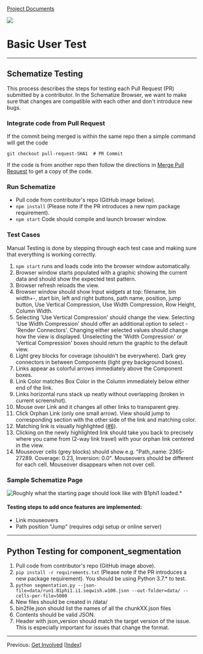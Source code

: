 [Project Documents](project.html)

![](img/pantograph.png)

# Basic User Test

---

## Schematize Testing

This process describes the steps for testing each Pull Request (PR) submitted by a contributor.  In the Schematize Browser, we want to make sure that changes are compatible with each other and don't introduce new bugs.


### Integrate code from Pull Request

If the commit being merged is within the same repo then a simple command will get the code

    git checkout pull-request-SHA1  # PR Commit

If the code is from another repo then follow the directions in [Merge Pull Request](merge-pull-request) 
to get a copy of the code.



### Run Schematize

* Pull code from contributor's repo (GitHub image below).
* `npm install` (Please note if the PR introduces a new npm package requirement).
* `npm start` Code should compile and launch browser window.


### Test Cases

Manual Testing is done by stepping through each test case and making sure that everything is working correctly.
1. `npm start` runs and loads code into the browser window automatically.
2. Browser window starts populated with a graphic showing the current data and should show the expected test pattern.
3. Browser refresh reloads the view. 
4. Browser window should show Input widgets at top: filename, bin width+-, start bin, left and right buttons, path name, position, jump button, Use Vertical Compression, Use Width Compression, Row Height, Column Width.
5. Selecting 'Use Vertical Compression' should change the view. Selecting 'Use Width Compression' should offer an additional option to select - 'Render Connectors'. Changing either selected values should change how the view is displayed. Unselecting the 'Width Compression' or 'Vertical Compression' boxes should return the graphic to the default view.
6. Light grey blocks for coverage (shouldn't be everywhere). Dark grey connectors in between Components (light grey background boxes).  
7. Links appear as colorful arrows immediately above the Component boxes.
8. Link Color matches Box Color in the Column immediately below either end of the link.
9. Links horizontal runs stack up neatly without overlapping (broken in current screenshot).  
10. Mouse over Link and it changes all other links to transparent grey.
11. Click Orphan Link (only one small arrow).  View should jump to corresponding section with the other side of the link and matching color.  
12. Matching link is visually highlighted ([#6](https://github.com/graph-genome/Schematize/issues/6)).
13. Clicking on the newly highlighted link should take you back to precisely where you came from (2-way link travel) with your orphan link centered in the view.
14. Mouseover cells (grey blocks) should show e.g. "Path_name: 2365-27289. Coverage: 0.23, Inversion: 0.0".  Mouseovers should be different for each cell. Mouseover disappears when not over cell.


### Sample Schematize Page

![Roughly what the starting page should look like with B1phi1 loaded.*](img/Example_screenshot.PNG)


#### Testing steps to add once features are implemented:
* Link mouseovers
* Path position "Jump" (requires odgi setup or online server)

---

## Python Testing for component_segmentation

1. Pull code from contributor's repo (GitHub image above).
2. `pip install -r requirements.txt` (Please note if the PR introduces a new package requirement).  You should be using Python 3.7.* to test.
3. `python segmentation.py --json-file=data/run1.B1phi1.i1.seqwish.w100.json --out-folder=data/ --cells-per-file=5000`
4. New files should be created in /data/
5. bin2file.json should list the names of all the chunkXX.json files
6. Contents should be valid JSON.  
7. Header with json_version should match the target version of the issue. This is especially important for issues that change the format.

---
Previous: [Get Involved](https://graph-genome.github.io/getinvolved.html) \[[Index](https://graph-genome.github.io/pantograph.html#documentation-index)\]
